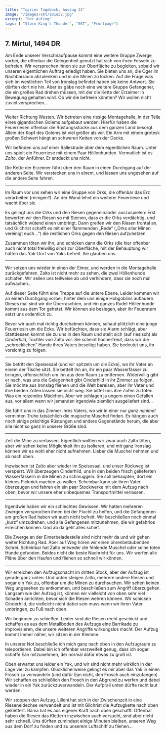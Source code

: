 ```yaml
---
title: "Togrims Tagebuch, Auszug 32"
image: "/images/skt/s01e32.jpg"
excerpt: "Der Aufzug"
tags: [ "Storm King's Thunder", "SKT", "Frontpage"]
---
```


## 7. Mirtul, 1494 DR

Am Ende unserer Verschnaufpause kommt eine weitere Gruppe Zwerge vorbei, die offenbar die
Gelegenheit genutzt hat sich von ihren Fesseln zu befreien. Wir versprechen ihnen sie zur Oberfläche
zu begleiten, sobald wir unseren eigentlichen Auftrag erledigt haben. Sie bieten uns an, die Oger im
Nachbarraum abzulenken und in die Minen zu locken. Auf die Frage was sich im westlichen Teil von
Ironslag befindet haben sie keine Antwort. Sie dürften dort nie hin. Aber es gäbe noch eine weitere
Gruppe Gefangener, die ein großes Rad drehen müssen, mit der die Kette der Erzeimer in Bewegung
gehalten wird. Ob wir die befreien könnten? Wir wollen nicht zuviel versprechen...

---

Weiter Richtung Westen. Wir betreten eine riesige Montagehalle, in der Teile eines gigantischen
Golems aufgebaut werden. Hierfür haben die Feuerriesen offenbar die Rüstungsstücke aus dem ganzen
Land besorgt. Allein der Kopf des Golems ist viel größer als wir. Ein Arm mit einem grotesk großen
Schwert hängt an schweren Ketten von der Decke.

Wir befinden uns auf einer Ballestrade über dem eigentlichen Raum. Unter uns spielt ein Feuerriese
mit einem Paar Höllenhunden. Vermutlich ist es *Zalto*, der Anführer. Er entdeckt uns nicht.

Die Kette der Erzeimer führt über den Raum in einen Durchgang auf der anderen Seite. Wir verstecken
uns in einem, und lassen uns ungesehen auf die andere Seite fahren.

---

Im Raum vor uns sehen wir eine Gruppe von Orks, die offenbar das Erz verarbeiten (reinigen?). An
der Wand lehnt ein weiterer Feuerriese und wacht über sie.

Es gelingt uns die Orks und den Riesen gegeneinander auszuspielen: Erst bewerfen wir den Riesen so
mit Steinen, dass er die Orks verdächtig, und tatsächlich wütend einen umbringt. Dann greifen wir
den Riesen frontal an, und Gilchrist schafft es mit einer flammenden „Rede“ („Orks aller Minen
vereinigt euch...“) die restlichen Orks gegen den Riesen aufzuhetzen.

Zusammen töten wir ihn, und schicken dann die Orks (die hier offenbar auch nicht total freiwillig
sind) zur Oberfläche, mit der Behauptung wir hätten das Yak-Dorf von Yaks befreit. Sie glauben uns.

---

Wir setzen uns wieder in einen der Eimer, und werden in die Montagehalle zurückgefahren. Zalto ist
nicht mehr zu sehen, die zwei Höllenhunde schlafen. Wir seilen uns teilweise ab und verhindern, dass
sie noch mal aufwachen...

Auf dieser Seite führt eine Treppe auf die untere Ebene. Leider kommen wir an einem Durchgang
vorbei, hinter dem uns einige Hobgoblins auflauern. Dieses mal sind wir die Überraschten, und ein
ganzes Rudel Höllenhunde kommt aus dem Tor gehetzt. Wir können sie besiegen, aber ihr Feueratem
setzt uns ordentlich zu.

Bevor wir auch mal richtig durchatmen können, schaut plötzlich eine junge Feuerriesin um die Ecke.
Wir befürchten, dass sie Alarm schlägt, aber Stattdessen kommt sie zu uns in den Raum und stellt
sich (auf riesisch) als *Cinderhild*, Tochter von Zalto vor. Sie scheint hocherfreut, dass wir die
„schrecklichen“ Hunde ihres Vaters beseitigt haben. Sie bedeutet uns, ihr vorsichtig zu folgen.

---

Sie betritt den Speisesaal (und wir spitzeln um die Ecke), wo ihr Vater an einem der Tische sitzt.
Sie bettelt ihn an, ihr ein paar Wasserfässer zu bringen, offensichtlich um ihn aus dem Raum zu
entfernen. Widerwillig gibt er nach, was uns die Gelegenheit gibt Cinderhild in ihr Zimmer
zu folgen. Sie möchte aus Ironslag fliehen und die Welt bereisen, aber ihr Vater und ihre beiden
Zofen lassen sie nicht weg. Sie bittet uns ihre Zofen zu töten. Was ein reizendes Mädchen. Aber wir
schlagen ja ungern einen Gefallen aus, vor allem wenn wir jemanden irgendwie ziemlich ausgeliefert
sind...

Sie führt uns in das Zimmer ihres Vaters, wo wir in einer nur *ganz minimal* verminten Truhe
tatsächlich die magische Muschel finden. Es hängen auch noch einige prächtige Rüstungen und andere
Gegenstände herum, die aber alle nicht so ganz in unserer Größe sind.

---

Zeit die Mine zu verlassen. Eigentlich wollten wir zwar auch Zalto töten, aber wir sehen keine
Möglichkeit ihn zu isolieren; und mit ganz Ironslag können wir es wohl eher nicht aufnehmen. Lieber
die Muschel nehmen und ab nach oben.

Inzwischen ist Zalto aber wieder im Speisesaal, und unser Rückweg ist versperrt. Wir überzeugen
Cinderhild, uns in den beiden frisch gelieferten Wasserfässern in die Minen zu schmuggeln. Sie soll
behaupten, dort ein kleines Picknick machen zu wollen. Scheinbar kann sie ihren Vater überzeugen
und fahren ein ein paar Stockwerke mit dem Aufzug nach oben, bevor wir unsere eher unbequemes
Transportmittel verlassen.

---

Irgendwie haben wir ein schlechtes Gewissen. Wir hatten mehreren Zwergen versprochen ihnen bei der
Flucht zu helfen, und die Gefangenen am großen Rad haben wir auch nicht befreit. Wir beschließen
noch einmal „kurz“ umzudrehen, und alle Gefangenen mitzunehmen, die wir gefahrlos erreichen können.
Und ab da geht alles schief.

Die Zwerge an der Eimerbeladestelle sind nicht mehr da und wir gehen weiter Richtung Rad. Aber auf
Weg hören wir einen ohrenbetäubenden Schrei. Scheinbar hat Zalto entweder die fehlende Muschel oder
seine toten Hunde gefunden. Beides nicht die beste Nachricht für uns. Wir werfen alle Pläne über den
Haufen und fliehen so schnell wir können.

---

Wir erreichen den Aufzugschacht im dritten Stock, aber der Aufzug ist gerade ganz unten. Und unten
steigen Zalto, mehrere andere Riesen und sogar ein Yak zu, offenbar um die Minen zu durchsuchen. Wir
sehen keinen Weg ungesehen zu entkommen, und beschließen zum Angriff überzugehen. Langsam wie der
Aufzug ist, können wir vielleicht von oben sehr viel Schaden anrichten, bevor sich die Riesen wehren
können. Wir schicken Cinderhild, die vielleicht nicht dabei sein muss wenn wir ihren Vater
umbringen, zu Fuß nach oben.

Wir beginnen zu schießen. Leider sind die Riesen recht geschickt und schaffen es aus dem Metallboden
des Aufzugs eine Barrikade zu improvisieren, die unsere weiteren Angriffe wirkungslos macht. Der
Aufzug kommt immer näher, wir sitzen in der Klemme.

In unserer Not beschließe ich mich ganz nach oben in den Aufzugraum zu teleportieren. Dabei bin ich
offenbar verzweifelt genug, dass ich sogar schaffe Ean mitzunehmen, der normal dafür etwas zu groß
ist.

Oben erwartet uns leider ein Yak, und wir sind nicht mehr wirklich in der Lage viel zu kämpfen.
Glücklicherweise gelingt es mir aber das Yak in einen Frosch zu verwandeln (und dafür Ean nicht, den
Frosch auch einzufangen). Wir schaffen es schließlich den Frosch in den Abgrund zu werfen und dabei
wieder in ein Yak zurückzuverwandeln. Der Aufprall unten dürfte recht laut werden.

Wir stoppen den Aufzug. Lilleni hat sich in der Zwischenzeit in eine Rieseneidechse verwandelt und
ist mit Gilchrist die Aufzugkette nach oben geklettert. Rama hat es aus eigener Kraft nach oben
geschafft. Offenbar haben die Riesen das Klettern inzwischen auch versucht, sind aber nicht sehr
schnell. Uns dürften zumindest einige Minuten bleiben, unseren Weg aus dem Dorf zu finden und zu
unserem Luftschiff zu fliehen...
